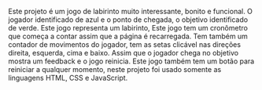 Este projeto é um jogo de labirinto muito interessante, bonito e funcional. O jogador identificado de azul e o ponto de chegada,  o objetivo identificado de verde.
Este jogo representa um labirinto, Este jogo tem um cronômetro que começa a contar assim que a página é recarregada. Tem também um contador de movimentos do jogador, tem as setas clicável nas direções direita, esquerda, cima e baixo. Assim que o jogador chega no objetivo mostra um feedback e o jogo reinicia.
Este jogo também tem um botão para reiniciar a qualquer momento, neste projeto foi usado somente as linguagens HTML, CSS e JavaScript.
